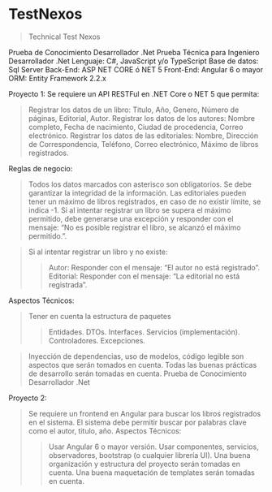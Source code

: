 # TestNexos
>Technical Test Nexos

Prueba de Conocimiento Desarrollador .Net
Prueba Técnica para Ingeniero Desarrollador .Net
Lenguaje: C#, JavaScript y/o TypeScript
Base de datos: Sql Server
Back-End: ASP NET CORE ó NET 5
Front-End: Angular 6 o mayor
ORM: Entity Framework 2.2.x

Proyecto 1:
Se requiere un API RESTFul en .NET Core o NET 5 que permita:
> Registrar los datos de un libro: Titulo, Año, Genero, Número de páginas, Editorial, Autor.
> Registrar los datos de los autores: Nombre completo, Fecha de nacimiento, Ciudad de procedencia, Correo electrónico.
> Registrar los datos de las editoriales: Nombre, Dirección de Correspondencia, Teléfono, Correo electrónico, Máximo de libros registrados.

Reglas de negocio:
> Todos los datos marcados con asterisco son obligatorios.
> Se debe garantizar la integridad de la información.
> Las editoriales pueden tener un máximo de libros registrados, en caso de no existir límite, se indica -1.
> Si al intentar registrar un libro se supera el máximo permitido, debe generarse una excepción y responder con el mensaje: “No es posible registrar el libro, se alcanzó el máximo permitido.”.

> Si al intentar registrar un libro y no existe:
> > Autor: Responder con el mensaje: “El autor no está registrado”.
> > Editorial: Responder con el mensaje: “La editorial no está registrada”.

Aspectos Técnicos:
> Tener en cuenta la estructura de paquetes
> > Entidades.
> > DTOs.
> > Interfaces.
> > Servicios (implementación).
> > Controladores.
> > Excepciones.

> Inyección de dependencias, uso de modelos, código legible son aspectos que serán tomados en cuenta.
> Todas las buenas prácticas de desarrollo serán tomadas en cuenta.
> Prueba de Conocimiento Desarrollador .Net

Proyecto 2:
> Se requiere un frontend en Angular para buscar los libros registrados en el sistema.
> El sistema debe permitir buscar por palabras clave como el autor, titulo, año.
> Aspectos Técnicos:
> > Usar Angular 6 o mayor versión.
> > Usar componentes, servicios, observadores, bootstrap (o cualquier librería UI).
> > Una buena organización y estructura del proyecto serán tomadas en cuenta.
> > Una buena maquetación de templates serán tomadas en cuenta.

